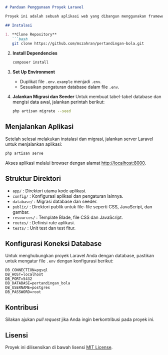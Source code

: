 ```markdown
# Panduan Penggunaan Proyek Laravel

Proyek ini adalah sebuah aplikasi web yang dibangun menggunakan framework Laravel.

## Instalasi

1. **Clone Repository**
   ```bash
   git clone https://github.com/mszahran/pertandingan-bola.git
   ```

2. **Install Dependencies**
   ```bash
   composer install
   ```

3. **Set Up Environment**
    - Duplikat file `.env.example` menjadi `.env`.
    - Sesuaikan pengaturan database dalam file `.env`.

4. **Jalankan Migrasi dan Seeder**
   Untuk membuat tabel-tabel database dan mengisi data awal, jalankan perintah berikut:
   ```bash
   php artisan migrate --seed
   ```

## Menjalankan Aplikasi

Setelah selesai melakukan instalasi dan migrasi, jalankan server Laravel untuk menjalankan aplikasi:

```bash
php artisan serve
```

Akses aplikasi melalui browser dengan alamat [http://localhost:8000](http://localhost:8000).

## Struktur Direktori

- `app/` : Direktori utama kode aplikasi.
- `config/` : Konfigurasi aplikasi dan pengaturan lainnya.
- `database/` : Migrasi database dan seeder.
- `public/` : Direktori publik untuk file-file seperti CSS, JavaScript, dan gambar.
- `resources/` : Template Blade, file CSS dan JavaScript.
- `routes/` : Definisi rute aplikasi.
- `tests/` : Unit test dan test fitur.

## Konfigurasi Koneksi Database

Untuk menghubungkan proyek Laravel Anda dengan database, pastikan untuk mengatur file `.env` dengan konfigurasi berikut:

```dotenv
DB_CONNECTION=pgsql
DB_HOST=localhost
DB_PORT=5432
DB_DATABASE=pertandingan_bola
DB_USERNAME=postgres
DB_PASSWORD=root
```

## Kontribusi

Silakan ajukan *pull request* jika Anda ingin berkontribusi pada proyek ini.

## Lisensi

Proyek ini dilisensikan di bawah lisensi [MIT License](https://opensource.org/licenses/MIT).
```
